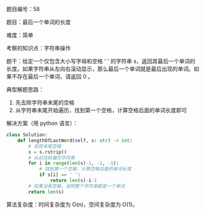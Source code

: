 题目编号：58

题目：最后一个单词的长度

难度：简单

考察的知识点：字符串操作

题干：给定一个仅包含大小写字母和空格 ' ' 的字符串 s，返回其最后一个单词的长度。如果字符串从左向右滚动显示，那么最后一个单词就是最后出现的单词。如果不存在最后一个单词，请返回 0 。

典型解题思路：

1. 先去除字符串末尾的空格
2. 从字符串末尾开始遍历，找到第一个空格，计算空格后面的单词长度即可

解决方案（用 python 语言）：

```python
class Solution:
    def lengthOfLastWord(self, s: str) -> int:
        # 去除末尾空格
        s = s.rstrip()
        # 从后往前遍历字符串
        for i in range(len(s)-1, -1, -1):
            # 找到第一个空格，计算空格后面的单词长度
            if s[i] == ' ':
                return len(s)-i-1
        # 如果没有空格，说明整个字符串都是一个单词
        return len(s)
```

算法复杂度：时间复杂度为 O(n)，空间复杂度为 O(1)。